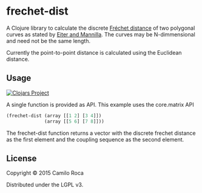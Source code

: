 # frechet-dist

A Clojure library to calculate the discrete [Fréchet distance](https://en.wikipedia.org/wiki/Fr%C3%A9chet_distance) of two polygonal curves as
stated by [Eiter and Mannilla](http://citeseerx.ist.psu.edu/viewdoc/download?doi=10.1.1.90.937&rep=rep1&type=pdf).
The curves may be N-dimmensional and need not be the same length.

Currently the point-to-point distance is calculated using the Euclidean distance.

## Usage
[![Clojars Project](http://clojars.org/frechet-dist/latest-version.svg)](http://clojars.org/frechet-dist)

A single function is provided as API. This example uses the core.matrix API
```Clojure
(frechet-dist (array [[1 2] [3 4]])
              (array [[5 6] [7 8]]))
```
The frechet-dist function returns a vector with the discrete frechet distance as the first element
and the coupling sequence as the second element.

## License

Copyright © 2015 Camilo Roca

Distributed under the LGPL v3.
